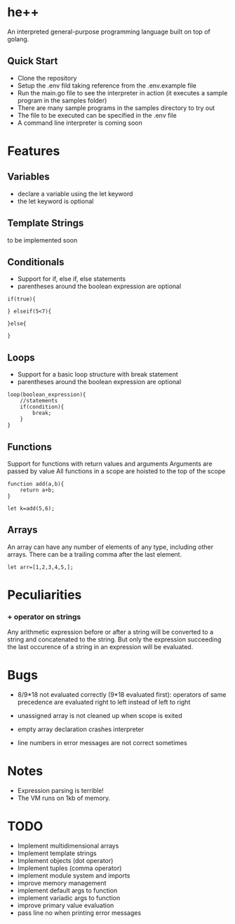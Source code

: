 # he++
An interpreted general-purpose programming language built on top of golang.


## Quick Start
* Clone the repository
* Setup the .env fild taking reference from the .env.example file
* Run the main.go file to see the interpreter in action (it executes a sample program in the samples folder)
* There are many sample programs in the samples directory to try out
* The file to be executed can be specified in the .env file
* A command line interpreter is coming soon

# Features

## Variables
* declare a variable using the let keyword
* the let keyword is optional

## Template Strings
to be implemented soon

## Conditionals
* Support for if, else if, else statements
* parentheses around the boolean expression are optional

```
if(true){

} elseif(5<7){

}else{
    
}
```

## Loops
* Support for a basic loop structure with break statement
* parentheses around the boolean expression are optional
```
loop(boolean_expression){
    //statements
    if(condition){
        break;
    }
}
```

## Functions
Support for functions with return values and arguments
Arguments are passed by value
All functions in a scope are hoisted to the top of the scope

```
function add(a,b){
    return a+b;
}

let k=add(5,6);
```

## Arrays
An array can have any number of elements of any type, including other arrays. There can be a trailing comma after the last element.
```
let arr=[1,2,3,4,5,];
```


# Peculiarities

### + operator on strings
Any arithmetic expression before or after a string will be converted to a string and concatenated to the string. 
But only the expression succeeding the last occurence of a string in an expression will be evaluated.


# Bugs
 
* 8/9\*18 not evaluated correctly (9*18 evaluated first): 
operators of same precedence are evaluated right to left instead of left to right

* unassigned array is not cleaned up when scope is exited
* empty array declaration crashes interpreter
* line numbers in error messages are not correct sometimes



# Notes
* Expression parsing is terrible!
* The VM runs on 1kb of memory.


# TODO
* Implement multidimensional arrays
* Implement template strings
* Implement objects (dot operator)
* Implement tuples (comma operator)
* implement module system and imports
* improve memory management
* implement default args to function
* implement variadic args to function
* improve primary value evaluation
* pass line no when printing error messages